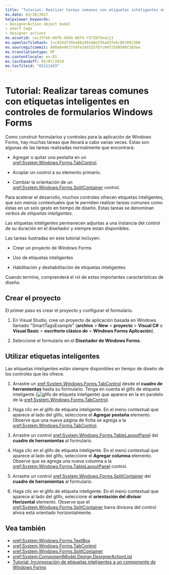 ```yaml
---
title: 'Tutorial: Realizar tareas comunes con etiquetas inteligentes en controles de formularios Windows Forms'
ms.date: 03/30/2017
helpviewer_keywords:
- DesignerAction object model
- smart tags
- designer actions
ms.assetid: cac337e6-00f6-4584-80f4-75728f5ea113
ms.openlocfilehash: 1cc854d735ba88a301d6e2f6a83fe5c8bf881380
ms.sourcegitcommit: 0d0a6e96737dfe24d3257b7c94f25d9500f383ea
ms.translationtype: MT
ms.contentlocale: es-ES
ms.lasthandoff: 05/07/2019
ms.locfileid: "65211419"
---
```

# <a name="walkthrough-performing-common-tasks-using-smart-tags-on-windows-forms-controls"></a>Tutorial: Realizar tareas comunes con etiquetas inteligentes en controles de formularios Windows Forms

Como construir formularios y controles para la aplicación de Windows Forms, hay muchas tareas que llevará a cabo varias veces. Estas son algunas de las tareas realizadas normalmente que encontrará:

- Agregar o quitar una pestaña en un <xref:System.Windows.Forms.TabControl>.

- Acoplar un control a su elemento primario.

- Cambiar la orientación de un <xref:System.Windows.Forms.SplitContainer> control.

Para acelerar el desarrollo, muchos controles ofrecen etiquetas inteligentes, que son menús contextuales que le permiten realizar tareas comunes como éstas en un solo gesto en tiempo de diseño. Estas tareas se denominan *verbos de etiquetas inteligentes*.

Las etiquetas inteligentes permanecen adjuntas a una instancia del control de su duración en el diseñador y siempre están disponibles.

Las tareas ilustradas en este tutorial incluyen:

- Crear un proyecto de Windows Forms

- Uso de etiquetas inteligentes

- Habilitación y deshabilitación de etiquetas inteligentes

Cuando termine, comprenderá el rol de estas importantes características de diseño.

## <a name="create-the-project"></a>Crear el proyecto

El primer paso es crear el proyecto y configurar el formulario.

1. En Visual Studio, cree un proyecto de aplicación basada en Windows llamado "SmartTagsExample" (**archivo** > **New** > **proyecto**  >  **Visual C#**  o **Visual Basic** > **escritorio clásico de** > **Windows Forms Aplicación**).

2. Seleccione el formulario en el **Diseñador de Windows Forms**.

## <a name="use-smart-tags"></a>Utilizar etiquetas inteligentes

Las etiquetas inteligentes están siempre disponibles en tiempo de diseño de los controles que les ofrece.

1. Arrastre un <xref:System.Windows.Forms.TabControl> desde el **cuadro de herramientas** hasta su formulario. Tenga en cuenta el glifo de etiqueta inteligente (![glifo de etiqueta inteligente](./media/vs-winformsmttagglyph.gif "VS_WinFormSmtTagGlyph")) que aparece en la en paralelo de la <xref:System.Windows.Forms.TabControl>.

2. Haga clic en el glifo de etiqueta inteligente. En el menú contextual que aparece al lado del glifo, seleccione el **Agregar pestaña** elemento. Observe que una nueva página de ficha se agrega a la <xref:System.Windows.Forms.TabControl>.

3. Arrastre un control <xref:System.Windows.Forms.TableLayoutPanel> del **cuadro de herramientas** al formulario.

4. Haga clic en el glifo de etiqueta inteligente. En el menú contextual que aparece al lado del glifo, seleccione el **Agregar columna** elemento. Observe que se agrega una nueva columna a la <xref:System.Windows.Forms.TableLayoutPanel> control.

5. Arrastre un control <xref:System.Windows.Forms.SplitContainer> del **cuadro de herramientas** al formulario.

6. Haga clic en el glifo de etiqueta inteligente. En el menú contextual que aparece al lado del glifo, seleccione el **orientación del divisor Horizontal** elemento. Observe que el <xref:System.Windows.Forms.SplitContainer> barra divisora del control ahora está orientado horizontalmente.

## <a name="see-also"></a>Vea también

- <xref:System.Windows.Forms.TextBox>
- <xref:System.Windows.Forms.TabControl>
- <xref:System.Windows.Forms.SplitContainer>
- <xref:System.ComponentModel.Design.DesignerActionList>
- [Tutorial: Incorporación de etiquetas inteligentes a un componente de Windows Forms](https://docs.microsoft.com/previous-versions/visualstudio/visual-studio-2013/ms171829(v=vs.120))

